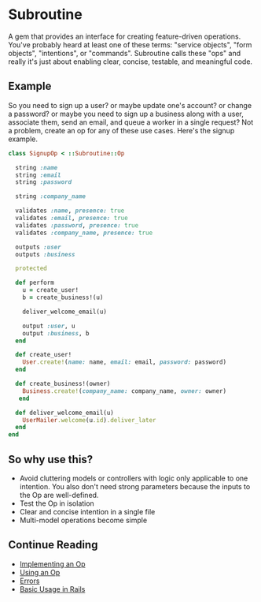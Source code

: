 # Subroutine

A gem that provides an interface for creating feature-driven operations. You've probably heard at least one of these terms: "service objects", "form objects", "intentions", or "commands". Subroutine calls these "ops" and really it's just about enabling clear, concise, testable, and meaningful code.

## Example

So you need to sign up a user? or maybe update one's account? or change a password? or maybe you need to sign up a business along with a user, associate them, send an email, and queue a worker in a single request? Not a problem, create an op for any of these use cases. Here's the signup example.

```ruby
class SignupOp < ::Subroutine::Op

  string :name
  string :email
  string :password

  string :company_name

  validates :name, presence: true
  validates :email, presence: true
  validates :password, presence: true
  validates :company_name, presence: true

  outputs :user
  outputs :business

  protected

  def perform
    u = create_user!
    b = create_business!(u)

    deliver_welcome_email(u)

    output :user, u
    output :business, b
  end

  def create_user!
    User.create!(name: name, email: email, password: password)
  end

  def create_business!(owner)
    Business.create!(company_name: company_name, owner: owner)
   end

  def deliver_welcome_email(u)
    UserMailer.welcome(u.id).deliver_later
  end
end
```

## So why use this?

- Avoid cluttering models or controllers with logic only applicable to one intention. You also don't need strong parameters because the inputs to the Op are well-defined.
- Test the Op in isolation
- Clear and concise intention in a single file
- Multi-model operations become simple

## Continue Reading

- [Implementing an Op](https://github.com/guideline-tech/subroutine/wiki/Implementing-an-Op)
- [Using an Op](https://github.com/guideline-tech/subroutine/wiki/Using-an-Op)
- [Errors](https://github.com/guideline-tech/subroutine/wiki/Errors)
- [Basic Usage in Rails](https://github.com/guideline-tech/subroutine/wiki/Rails-Usage)
